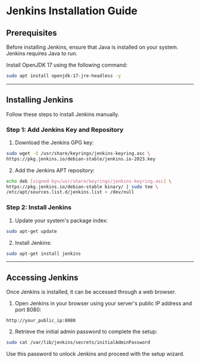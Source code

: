 # Jenkins Installation Guide 

## Prerequisites

Before installing Jenkins, ensure that Java is installed on your system. Jenkins requires Java to run.

Install OpenJDK 17 using the following command:

```bash
sudo apt install openjdk-17-jre-headless -y
```

---

## Installing Jenkins

Follow these steps to install Jenkins manually.

### Step 1: Add Jenkins Key and Repository

1. Download the Jenkins GPG key:

```bash
sudo wget -O /usr/share/keyrings/jenkins-keyring.asc \
https://pkg.jenkins.io/debian-stable/jenkins.io-2023.key
```

2. Add the Jenkins APT repository:

```bash
echo deb [signed-by=/usr/share/keyrings/jenkins-keyring.asc] \
https://pkg.jenkins.io/debian-stable binary/ | sudo tee \
/etc/apt/sources.list.d/jenkins.list > /dev/null
```

### Step 2: Install Jenkins

1. Update your system's package index:

```bash
sudo apt-get update
```

2. Install Jenkins:

```bash
sudo apt-get install jenkins
```

---

## Accessing Jenkins

Once Jenkins is installed, it can be accessed through a web browser.

1. Open Jenkins in your browser using your server's public IP address and port 8080:

```
http://your_public_ip:8080
```

2. Retrieve the initial admin password to complete the setup:

```bash
sudo cat /var/lib/jenkins/secrets/initialAdminPassword
```

Use this password to unlock Jenkins and proceed with the setup wizard.

